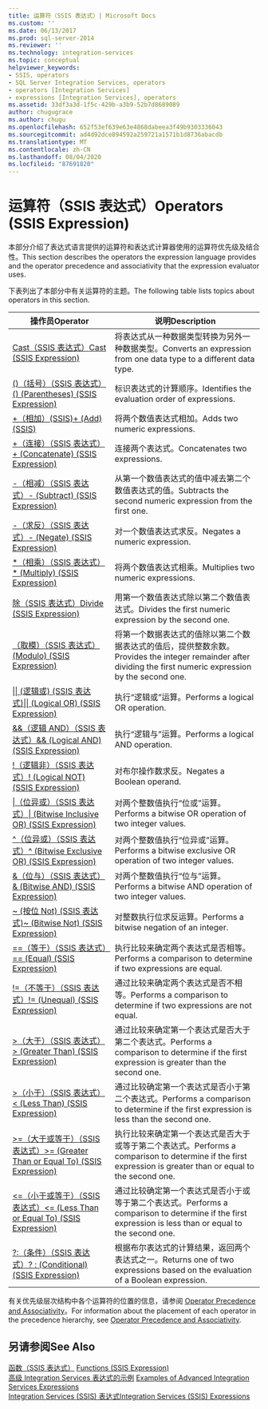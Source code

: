 ```yaml
---
title: 运算符（SSIS 表达式）| Microsoft Docs
ms.custom: ''
ms.date: 06/13/2017
ms.prod: sql-server-2014
ms.reviewer: ''
ms.technology: integration-services
ms.topic: conceptual
helpviewer_keywords:
- SSIS, operators
- SQL Server Integration Services, operators
- operators [Integration Services]
- expressions [Integration Services], operators
ms.assetid: 33df3a3d-1f5c-429b-a3b9-52b7d8689089
author: chugugrace
ms.author: chugu
ms.openlocfilehash: 652f53ef639e63e4868dabeea3f49b9303336043
ms.sourcegitcommit: ad4d92dce894592a259721a1571b1d8736abacdb
ms.translationtype: MT
ms.contentlocale: zh-CN
ms.lasthandoff: 08/04/2020
ms.locfileid: "87691820"
---
```

# <a name="operators-ssis-expression"></a><span data-ttu-id="1f5fc-102">运算符（SSIS 表达式）</span><span class="sxs-lookup"><span data-stu-id="1f5fc-102">Operators (SSIS Expression)</span></span>
  <span data-ttu-id="1f5fc-103">本部分介绍了表达式语言提供的运算符和表达式计算器使用的运算符优先级及结合性。</span><span class="sxs-lookup"><span data-stu-id="1f5fc-103">This section describes the operators the expression language provides and the operator precedence and associativity that the expression evaluator uses.</span></span>  
  
 <span data-ttu-id="1f5fc-104">下表列出了本部分中有关运算符的主题。</span><span class="sxs-lookup"><span data-stu-id="1f5fc-104">The following table lists topics about operators in this section.</span></span>  
  
|<span data-ttu-id="1f5fc-105">操作员</span><span class="sxs-lookup"><span data-stu-id="1f5fc-105">Operator</span></span>|<span data-ttu-id="1f5fc-106">说明</span><span class="sxs-lookup"><span data-stu-id="1f5fc-106">Description</span></span>|  
|--------------|-----------------|  
|[<span data-ttu-id="1f5fc-107">Cast（SSIS 表达式）</span><span class="sxs-lookup"><span data-stu-id="1f5fc-107">Cast &#40;SSIS Expression&#41;</span></span>](cast-ssis-expression.md)|<span data-ttu-id="1f5fc-108">将表达式从一种数据类型转换为另外一种数据类型。</span><span class="sxs-lookup"><span data-stu-id="1f5fc-108">Converts an expression from one data type to a different data type.</span></span>|  
|[<span data-ttu-id="1f5fc-109">()（括号）（SSIS 表达式）</span><span class="sxs-lookup"><span data-stu-id="1f5fc-109">&#40;&#41; &#40;Parentheses&#41; &#40;SSIS Expression&#41;</span></span>](parentheses-ssis-expression.md)|<span data-ttu-id="1f5fc-110">标识表达式的计算顺序。</span><span class="sxs-lookup"><span data-stu-id="1f5fc-110">Identifies the evaluation order of expressions.</span></span>|  
|[<span data-ttu-id="1f5fc-111">+（相加）(SSIS)</span><span class="sxs-lookup"><span data-stu-id="1f5fc-111">+ &#40;Add&#41; &#40;SSIS&#41;</span></span>](add-ssis.md)|<span data-ttu-id="1f5fc-112">将两个数值表达式相加。</span><span class="sxs-lookup"><span data-stu-id="1f5fc-112">Adds two numeric expressions.</span></span>|  
|[<span data-ttu-id="1f5fc-113">+（连接）（SSIS 表达式）</span><span class="sxs-lookup"><span data-stu-id="1f5fc-113">+ &#40;Concatenate&#41; &#40;SSIS Expression&#41;</span></span>](concatenate-ssis-expression.md)|<span data-ttu-id="1f5fc-114">连接两个表达式。</span><span class="sxs-lookup"><span data-stu-id="1f5fc-114">Concatenates two expressions.</span></span>|  
|[<span data-ttu-id="1f5fc-115">-（相减）（SSIS 表达式）</span><span class="sxs-lookup"><span data-stu-id="1f5fc-115">- &#40;Subtract&#41; &#40;SSIS Expression&#41;</span></span>](subtract-ssis-expression.md)|<span data-ttu-id="1f5fc-116">从第一个数值表达式的值中减去第二个数值表达式的值。</span><span class="sxs-lookup"><span data-stu-id="1f5fc-116">Subtracts the second numeric expression from the first one.</span></span>|  
|[<span data-ttu-id="1f5fc-117">-（求反）（SSIS 表达式）</span><span class="sxs-lookup"><span data-stu-id="1f5fc-117">- &#40;Negate&#41; &#40;SSIS Expression&#41;</span></span>](negate-ssis-expression.md)|<span data-ttu-id="1f5fc-118">对一个数值表达式求反。</span><span class="sxs-lookup"><span data-stu-id="1f5fc-118">Negates a numeric expression.</span></span>|  
|[<span data-ttu-id="1f5fc-119">\*（相乘）（SSIS 表达式）</span><span class="sxs-lookup"><span data-stu-id="1f5fc-119">&#42; &#40;Multiply&#41; &#40;SSIS Expression&#41;</span></span>](multiply-ssis-expression.md)|<span data-ttu-id="1f5fc-120">将两个数值表达式相乘。</span><span class="sxs-lookup"><span data-stu-id="1f5fc-120">Multiplies two numeric expressions.</span></span>|  
|[<span data-ttu-id="1f5fc-121">除（SSIS 表达式）</span><span class="sxs-lookup"><span data-stu-id="1f5fc-121">Divide &#40;SSIS Expression&#41;</span></span>](divide-ssis-expression.md)|<span data-ttu-id="1f5fc-122">用第一个数值表达式除以第二个数值表达式。</span><span class="sxs-lookup"><span data-stu-id="1f5fc-122">Divides the first numeric expression by the second one.</span></span>|  
|[<span data-ttu-id="1f5fc-123">（取模）（SSIS 表达式）</span><span class="sxs-lookup"><span data-stu-id="1f5fc-123">&#40;Modulo&#41; &#40;SSIS Expression&#41;</span></span>](modulo-ssis-expression.md)|<span data-ttu-id="1f5fc-124">将第一个数据表达式的值除以第二个数据表达式的值后，提供整数余数。</span><span class="sxs-lookup"><span data-stu-id="1f5fc-124">Provides the integer remainder after dividing the first numeric expression by the second one.</span></span>|  
|[<span data-ttu-id="1f5fc-125">&#124;&#124; &#40;逻辑或&#41; &#40;SSIS 表达式&#41;</span><span class="sxs-lookup"><span data-stu-id="1f5fc-125">&#124;&#124; &#40;Logical OR&#41; &#40;SSIS Expression&#41;</span></span>](logical-or-ssis-expression.md)|<span data-ttu-id="1f5fc-126">执行“逻辑或”运算。</span><span class="sxs-lookup"><span data-stu-id="1f5fc-126">Performs a logical OR operation.</span></span>|  
|[<span data-ttu-id="1f5fc-127">&&（逻辑 AND）（SSIS 表达式）</span><span class="sxs-lookup"><span data-stu-id="1f5fc-127">&& &#40;Logical AND&#41; &#40;SSIS Expression&#41;</span></span>](logical-and-ssis-expression.md)|<span data-ttu-id="1f5fc-128">执行“逻辑与”运算。</span><span class="sxs-lookup"><span data-stu-id="1f5fc-128">Performs a logical AND operation.</span></span>|  
|[<span data-ttu-id="1f5fc-129">\!（逻辑非）（SSIS 表达式）</span><span class="sxs-lookup"><span data-stu-id="1f5fc-129">\! &#40;Logical NOT&#41; &#40;SSIS Expression&#41;</span></span>](logical-not-ssis-expression.md)|<span data-ttu-id="1f5fc-130">对布尔操作数求反。</span><span class="sxs-lookup"><span data-stu-id="1f5fc-130">Negates a Boolean operand.</span></span>|  
|[<span data-ttu-id="1f5fc-131">&#124;（位异或）（SSIS 表达式）</span><span class="sxs-lookup"><span data-stu-id="1f5fc-131">&#124; &#40;Bitwise Inclusive OR&#41; &#40;SSIS Expression&#41;</span></span>](bitwise-inclusive-or-ssis-expression.md)|<span data-ttu-id="1f5fc-132">对两个整数值执行“位或”运算。</span><span class="sxs-lookup"><span data-stu-id="1f5fc-132">Performs a bitwise OR operation of two integer values.</span></span>|  
|[<span data-ttu-id="1f5fc-133">^（位异或）（SSIS 表达式）</span><span class="sxs-lookup"><span data-stu-id="1f5fc-133">^ &#40;Bitwise Exclusive OR&#41; &#40;SSIS Expression&#41;</span></span>](bitwise-exclusive-or-ssis-expression.md)|<span data-ttu-id="1f5fc-134">对两个整数值执行“位异或”运算。</span><span class="sxs-lookup"><span data-stu-id="1f5fc-134">Performs a bitwise exclusive OR operation of two integer values.</span></span>|  
|[<span data-ttu-id="1f5fc-135">&（位与）（SSIS 表达式）</span><span class="sxs-lookup"><span data-stu-id="1f5fc-135">& &#40;Bitwise AND&#41; &#40;SSIS Expression&#41;</span></span>](bitwise-and-ssis-expression.md)|<span data-ttu-id="1f5fc-136">对两个整数值执行“位与”运算。</span><span class="sxs-lookup"><span data-stu-id="1f5fc-136">Performs a bitwise AND operation of two integer values.</span></span>|  
|[<span data-ttu-id="1f5fc-137">~ &#40;按位 Not&#41; &#40;SSIS 表达式&#41;</span><span class="sxs-lookup"><span data-stu-id="1f5fc-137">~ &#40;Bitwise Not&#41; &#40;SSIS Expression&#41;</span></span>](bitwise-not-ssis-expression.md)|<span data-ttu-id="1f5fc-138">对整数执行位求反运算。</span><span class="sxs-lookup"><span data-stu-id="1f5fc-138">Performs a bitwise negation of an integer.</span></span>|  
|[<span data-ttu-id="1f5fc-139">==（等于）（SSIS 表达式）</span><span class="sxs-lookup"><span data-stu-id="1f5fc-139">== &#40;Equal&#41; &#40;SSIS Expression&#41;</span></span>](equal-ssis-expression.md)|<span data-ttu-id="1f5fc-140">执行比较来确定两个表达式是否相等。</span><span class="sxs-lookup"><span data-stu-id="1f5fc-140">Performs a comparison to determine if two expressions are equal.</span></span>|  
|[<span data-ttu-id="1f5fc-141">\!=（不等于）（SSIS 表达式）</span><span class="sxs-lookup"><span data-stu-id="1f5fc-141">\!= &#40;Unequal&#41; &#40;SSIS Expression&#41;</span></span>](unequal-ssis-expression.md)|<span data-ttu-id="1f5fc-142">通过比较来确定两个表达式是否不相等。</span><span class="sxs-lookup"><span data-stu-id="1f5fc-142">Performs a comparison to determine if two expressions are not equal.</span></span>|  
|[<span data-ttu-id="1f5fc-143">>（大于）（SSIS 表达式）</span><span class="sxs-lookup"><span data-stu-id="1f5fc-143">&#62; &#40;Greater Than&#41; &#40;SSIS Expression&#41;</span></span>](greater-than-ssis-expression.md)|<span data-ttu-id="1f5fc-144">通过比较来确定第一个表达式是否大于第二个表达式。</span><span class="sxs-lookup"><span data-stu-id="1f5fc-144">Performs a comparison to determine if the first expression is greater than the second one.</span></span>|  
|[<span data-ttu-id="1f5fc-145">>（小于）（SSIS 表达式）</span><span class="sxs-lookup"><span data-stu-id="1f5fc-145">&#60; &#40;Less Than&#41; &#40;SSIS Expression&#41;</span></span>](less-than-ssis-expression.md)|<span data-ttu-id="1f5fc-146">通过比较确定第一个表达式是否小于第二个表达式。</span><span class="sxs-lookup"><span data-stu-id="1f5fc-146">Performs a comparison to determine if the first expression is less than the second one.</span></span>|  
|[<span data-ttu-id="1f5fc-147">>=（大于或等于）（SSIS 表达式）</span><span class="sxs-lookup"><span data-stu-id="1f5fc-147">&#62;= &#40;Greater Than or Equal To&#41; &#40;SSIS Expression&#41;</span></span>](greater-than-or-equal-to-ssis-expression.md)|<span data-ttu-id="1f5fc-148">执行比较来确定第一个表达式是否大于或等于第二个表达式。</span><span class="sxs-lookup"><span data-stu-id="1f5fc-148">Performs a comparison to determine if the first expression is greater than or equal to the second one.</span></span>|  
|[<span data-ttu-id="1f5fc-149"><=（小于或等于）（SSIS 表达式）</span><span class="sxs-lookup"><span data-stu-id="1f5fc-149">&#60;= &#40;Less Than or Equal To&#41; &#40;SSIS Expression&#41;</span></span>](less-than-or-equal-to-ssis-expression.md)|<span data-ttu-id="1f5fc-150">通过比较确定第一个表达式是否小于或等于第二个表达式。</span><span class="sxs-lookup"><span data-stu-id="1f5fc-150">Performs a comparison to determine if the first expression is less than or equal to the second one.</span></span>|  
|[<span data-ttu-id="1f5fc-151">?:（条件）（SSIS 表达式）</span><span class="sxs-lookup"><span data-stu-id="1f5fc-151">? : &#40;Conditional&#41; &#40;SSIS Expression&#41;</span></span>](conditional-ssis-expression.md)|<span data-ttu-id="1f5fc-152">根据布尔表达式的计算结果，返回两个表达式之一。</span><span class="sxs-lookup"><span data-stu-id="1f5fc-152">Returns one of two expressions based on the evaluation of a Boolean expression.</span></span>|  
  
 <span data-ttu-id="1f5fc-153">有关优先级层次结构中各个运算符的位置的信息，请参阅 [Operator Precedence and Associativity](operator-precedence-and-associativity.md)。</span><span class="sxs-lookup"><span data-stu-id="1f5fc-153">For information about the placement of each operator in the precedence hierarchy, see [Operator Precedence and Associativity](operator-precedence-and-associativity.md).</span></span>  
  
## <a name="see-also"></a><span data-ttu-id="1f5fc-154">另请参阅</span><span class="sxs-lookup"><span data-stu-id="1f5fc-154">See Also</span></span>  
 <span data-ttu-id="1f5fc-155">[函数（SSIS 表达式）](functions-ssis-expression.md) </span><span class="sxs-lookup"><span data-stu-id="1f5fc-155">[Functions &#40;SSIS Expression&#41;](functions-ssis-expression.md) </span></span>  
 <span data-ttu-id="1f5fc-156">[高级 Integration Services 表达式的示例](examples-of-advanced-integration-services-expressions.md) </span><span class="sxs-lookup"><span data-stu-id="1f5fc-156">[Examples of Advanced Integration Services Expressions](examples-of-advanced-integration-services-expressions.md) </span></span>  
 [<span data-ttu-id="1f5fc-157">Integration Services (SSIS) 表达式</span><span class="sxs-lookup"><span data-stu-id="1f5fc-157">Integration Services &#40;SSIS&#41; Expressions</span></span>](integration-services-ssis-expressions.md)  
  
  
